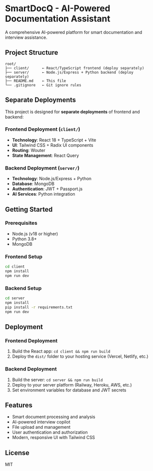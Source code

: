 # SmartDocQ - AI-Powered Documentation Assistant

A comprehensive AI-powered platform for smart documentation and interview assistance.

## Project Structure

```
root/
├── client/      ← React/TypeScript frontend (deploy separately)
├── server/      ← Node.js/Express + Python backend (deploy separately)
├── README.md    ← This file
└── .gitignore   ← Git ignore rules
```

## Separate Deployments

This project is designed for **separate deployments** of frontend and backend:

### Frontend Deployment (`client/`)
- **Technology**: React 18 + TypeScript + Vite
- **UI**: Tailwind CSS + Radix UI components
- **Routing**: Wouter
- **State Management**: React Query

### Backend Deployment (`server/`)
- **Technology**: Node.js/Express + Python
- **Database**: MongoDB
- **Authentication**: JWT + Passport.js
- **AI Services**: Python integration

## Getting Started

### Prerequisites
- Node.js (v18 or higher)
- Python 3.8+
- MongoDB

### Frontend Setup
```bash
cd client
npm install
npm run dev
```

### Backend Setup
```bash
cd server
npm install
pip install -r requirements.txt
npm run dev
```

## Deployment

### Frontend Deployment
1. Build the React app: `cd client && npm run build`
2. Deploy the `dist/` folder to your hosting service (Vercel, Netlify, etc.)

### Backend Deployment
1. Build the server: `cd server && npm run build`
2. Deploy to your server platform (Railway, Heroku, AWS, etc.)
3. Set environment variables for database and JWT secrets

## Features

- Smart document processing and analysis
- AI-powered interview copilot
- File upload and management
- User authentication and authorization
- Modern, responsive UI with Tailwind CSS

## License

MIT